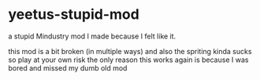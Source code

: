 # yeetus-stupid-mod
a stupid Mindustry mod I made because I felt like it.

this mod is a bit broken (in multiple ways) and also the spriting kinda sucks so play at your own risk
the only reason this works again is because I was bored and missed my dumb old mod
